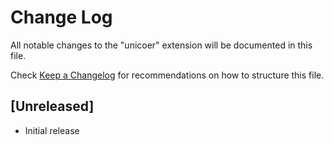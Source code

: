 # Change Log

All notable changes to the "unicoer" extension will be documented in this file.

Check [Keep a Changelog](http://keepachangelog.com/) for recommendations on how to structure this file.

## [Unreleased]

- Initial release